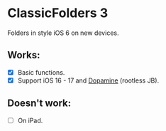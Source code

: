 # ClassicFolders 3

Folders in style iOS 6 on new devices.

## Works:
- [x] Basic functions.
- [x] Support iOS 16 - 17 and [Dopamine](https://github.com/opa334/Dopamine) (rootless JB).

## Doesn't work:
- [ ] On iPad.

